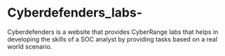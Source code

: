 # Cyberdefenders_labs-
Cyberdefenders is a website that provides CyberRange labs that helps in developing the skills of a SOC analyst by providing tasks based on a real world scenario.
